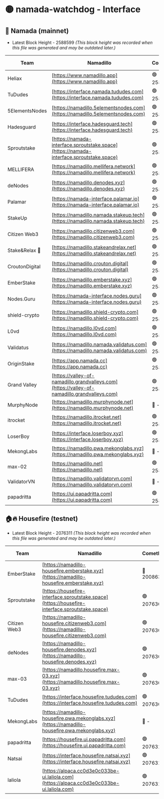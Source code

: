 # 🟡 namada-watchdog - Interface

## 🚀 Namada (mainnet)
- Latest Block Height - 2588599 *(This block height was recorded when this file was generated and may be outdated later.)*

| Team | Namadillo | CometBFT | Indexer | MASP Indexer |
|-|-|-|-|-|
| Heliax | [https://www.namadillo.app](https://www.namadillo.app) | 🟢 2588578 | 🟢 2588578 | 🟢 2588578 |
| TuDudes | [https://interface.namada.tududes.com](https://interface.namada.tududes.com) | 🟢 2588578 | 🟢 2588578 | 🟢 2588578 |
| 5ElementsNodes | [https://namadillo.5elementsnodes.com](https://namadillo.5elementsnodes.com) | 🟢 2588579 | 🟢 2588579 | 🟢 2588579 |
| Hadesguard | [https://interface.hadesguard.tech](https://interface.hadesguard.tech) | 🟢 2588579 | 🟢 2588579 | 🟢 2588579 |
| Sproutstake | [https://namada-interface.sproutstake.space](https://namada-interface.sproutstake.space) | 🟢 2588580 | 🔴 2513702 | 🔴 - |
| MELLIFERA | [https://namadillo.mellifera.network](https://namadillo.mellifera.network) | 🟢 2588583 | 🟢 2588583 | 🟢 2588583 |
| deNodes | [https://namadillo.denodes.xyz](https://namadillo.denodes.xyz) | 🟢 2588583 | 🟢 2588583 | 🟢 2588583 |
| Palamar | [https://namada-interface.palamar.io](https://namada-interface.palamar.io) | 🟢 2588584 | 🟢 2588584 | 🟢 2588584 |
| StakeUp | [https://namadillo.namada.stakeup.tech](https://namadillo.namada.stakeup.tech) | 🟢 2588585 | 🟢 2588585 | 🟢 2588585 |
| Citizen Web3 | [https://namadillo.citizenweb3.com](https://namadillo.citizenweb3.com) | 🟢 2588585 | 🟢 2588585 | 🟢 2588585 |
| Stake&Relax 🦥 | [https://namadillo.stakeandrelax.net](https://namadillo.stakeandrelax.net) | 🟢 2588586 | 🟢 2588586 | 🟢 2588586 |
| CroutonDigital | [https://namadillo.crouton.digital](https://namadillo.crouton.digital) | 🟢 2588587 | 🟢 2588587 | 🟢 2588587 |
| EmberStake | [https://namadillo.emberstake.xyz](https://namadillo.emberstake.xyz) | 🟢 2588587 | 🟢 2588587 | 🟢 2588587 |
| Nodes.Guru | [https://namada-interface.nodes.guru](https://namada-interface.nodes.guru) | 🟢 2588588 | 🟢 2588588 | 🟢 2588588 |
| shield-crypto | [https://namadillo.shield-crypto.com](https://namadillo.shield-crypto.com) | 🟢 2588588 | 🟢 2588588 | 🟢 2588588 |
| L0vd | [https://namadillo.l0vd.com](https://namadillo.l0vd.com) | 🟢 2588589 | 🟢 2588589 | 🟢 2588589 |
| Validatus | [https://namadillo.namada.validatus.com](https://namadillo.namada.validatus.com) | 🟢 2588590 | 🟢 2588590 | 🟢 2588590 |
| OriginStake | [https://app.namada.cc](https://app.namada.cc) | 🟢 2588591 | 🟢 2588590 | 🟢 2588590 |
| Grand Valley | [https://valley-of-namadillo.grandvalleys.com](https://valley-of-namadillo.grandvalleys.com) | 🟢 2588591 | 🟢 2588591 | 🟢 2588591 |
| MurphyNode | [https://namadillo.murphynode.net](https://namadillo.murphynode.net) | 🔴 - | 🔴 - | 🔴 - |
| itrocket | [https://namadillo.itrocket.net](https://namadillo.itrocket.net) | 🟢 2588594 | 🟢 2588594 | 🟢 2588593 |
| LoserBoy | [https://interface.loserboy.xyz](https://interface.loserboy.xyz) | 🟢 2588594 | 🟢 2588594 | 🟢 2588594 |
| MekongLabs | [https://namadillo.pwa.mekonglabs.xyz](https://namadillo.pwa.mekonglabs.xyz) | 🔴 - | 🔴 - | 🔴 - |
| max-02 | [https://namadillo.net](https://namadillo.net) | 🟢 2588597 | 🟢 2588597 | 🟢 2588597 |
| ValidatorVN | [https://namadillo.validatorvn.com](https://namadillo.validatorvn.com) | 🔴 - | 🔴 - | 🔴 - |
| papadritta | [https://ui.papadritta.com](https://ui.papadritta.com) | 🟢 2588599 | 🟢 2588599 | 🟢 2588599 |

## 🏠🔥 Housefire (testnet)
- Latest Block Height - 2076311 *(This block height was recorded when this file was generated and may be outdated later.)*

| Team | Namadillo | CometBFT | Indexer | MASP Indexer |
|-|-|-|-|-|
| EmberStake | [https://namadillo-housefire.emberstake.xyz](https://namadillo-housefire.emberstake.xyz) | 🔴 2008636 | 🔴 - | 🔴 - |
| Sproutstake | [https://housefire-interface.sproutstake.space](https://housefire-interface.sproutstake.space) | 🟢 2076306 | 🟢 2076306 | 🟢 2076306 |
| Citizen Web3 | [https://namadillo-housefire.citizenweb3.com](https://namadillo-housefire.citizenweb3.com) | 🟢 2076307 | 🟢 2076307 | 🟢 2076307 |
| deNodes | [https://namadillo-housefire.denodes.xyz](https://namadillo-housefire.denodes.xyz) | 🟢 2076308 | 🟢 2076308 | 🟢 2076308 |
| max-03 | [https://namadillo.housefire.max-03.xyz](https://namadillo.housefire.max-03.xyz) | 🟢 2076308 | 🟢 2076308 | 🟢 2076308 |
| TuDudes | [https://interface.housefire.tududes.com](https://interface.housefire.tududes.com) | 🟢 2076309 | 🟢 2076308 | 🟢 2076308 |
| MekongLabs | [https://namadillo-housefire.pwa.mekonglabs.xyz](https://namadillo-housefire.pwa.mekonglabs.xyz) | 🔴 - | 🔴 - | 🔴 - |
| papadritta | [https://housefire.ui.papadritta.com](https://housefire.ui.papadritta.com) | 🟢 2076310 | 🟢 2076310 | 🟢 2076310 |
| Natsai | [https://interface.housefire.natsai.xyz](https://interface.housefire.natsai.xyz) | 🟢 2076311 | 🟢 2076311 | 🟢 2076311 |
| laliola | [https://alpaca.cc0d3e0c033be-ui.laliola.com](https://alpaca.cc0d3e0c033be-ui.laliola.com) | 🟢 2076311 | 🟢 2076311 | 🟢 2076311 |

